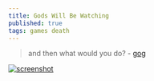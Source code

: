 ```yaml
---
title: Gods Will Be Watching
published: true
tags: games death
---
```

> and then what would you do? - [gog](https://www.gog.com/en/game/gods_will_be_watching)

[![screenshot](https://external-content.duckduckgo.com/iu/?u=https%3A%2F%2Ftse2.mm.bing.net%2Fth%2Fid%2FOIP.hZfT_0elFg1XYjCy9o7SBwHaEK%3Fr%3D0%26pid%3DApi&f=1&ipt=11db8f3c0d4743f699b6332a87d2d80dba3e4a1743a4c0a8eec246678ee5dd02)](https://duckduckgo.com/?t=lm&q=gods+will+be+watching&ia=images&iax=images&iai=https%3A%2F%2Fpressakey.com%2Fgamepix%2F2063%2FGods-Will-Be-Watching-114948.jpg)